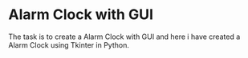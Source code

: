 # **Alarm Clock with GUI**

The task is to create a Alarm Clock with GUI and here i have created a Alarm Clock using Tkinter in Python.
